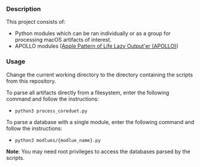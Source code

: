 ### Description
This project consists of:
 - Python modules which can be ran individually or as a group for processing 
 macOS artifacts of interest.
 - APOLLO modules ([Apple Pattern of Life Lazy Output'er (APOLLO)](https://github.com/mac4n6/APOLLO))

### Usage
Change the current working directory to the directory containing the scripts
from this repository.

To parse all artifacts directly from a filesystem, enter the following command
and follow the instructions:
 - `python3 process_coreduet.py`

To parse a database with a single module, enter the following command and follow
the instructions:
 - `python3 modlues/{modlue_name}.py`

<b>Note</b>: You may need root privileges to access the databases parsed by the
scripts.
